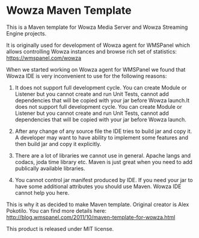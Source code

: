 Wowza Maven Template
====================

This is a Maven template for Wowza Media Server and Wowza Streaming Engine projects.

It is originally used for development of Wowza agent for WMSPanel which allows controlling Wowza instances and browse rich set of statistics: https://wmspanel.com/wowza

When we started working on Wowza agent for WMSPanel we found that Wowza IDE is very inconvenient to use for the following reasons:

1. It does not support full development cycle. You can create Module or Listener but you cannot create and run Unit Tests, cannot add dependencies that will be copied with your jar before Wowza launch.It does not support full development cycle. You can create Module or Listener but you cannot create and run Unit Tests, cannot add dependencies that will be copied with your jar before Wowza launch.

2. After any change of any source file the IDE tries to build jar and copy it. A developer may want to have ability to implement some features and then build jar and copy it explicitly.

3. There are a lot of libraries we cannot use in general. Apache langs and codacs, joda time library etc. Maven is just great when you need to add publically available libraries.

4. You cannot control jar manifest produced by IDE. If you need your jar to have some additional attributes you should use Maven. Wowza IDE cannot help you here.

This is why it as decided to make Maven template. Original creator is Alex Pokotilo. You can find more details here: http://blog.wmspanel.com/2011/10/maven-template-for-wowza.html

This product is released under MIT license.
